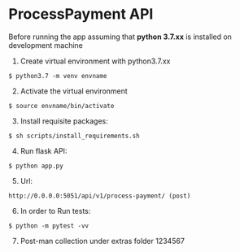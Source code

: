 # ProcessPayment API

Before running the app assuming that **python 3.7.xx** is installed on development machine

1. Create virtual environment with python3.7.xx
```shell
$ python3.7 -m venv envname
```
2. Activate the virtual environment
```shell
$ source envname/bin/activate
```
3. Install requisite packages:
```shell
$ sh scripts/install_requirements.sh
```
4. Run flask API:
```shell
$ python app.py
```
5. Url:
```
http://0.0.0.0:5051/api/v1/process-payment/ (post)
```
6. In order to Run tests:
```
$ python -m pytest -vv
```
7. Post-man collection under extras folder
1234567
